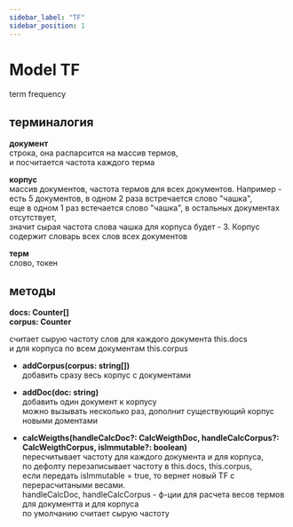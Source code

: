 ```yaml
---
sidebar_label: "TF"
sidebar_position: 1
---
```



# Model TF
term frequency

## терминалогия
__документ__  
строка, она распарсится на массив термов,  
и посчитается частота каждого терма

__корпус__  
массив документов, частота термов для всех документов.
Например - есть 5 документов, в одном 2 раза встречается слово "чашка",  
еще в одном 1 раз встечается слово "чашка", в остальных документах отсутствует,  
значит сырая частота слова чашка для корпуса будет - 3.
Корпус содержит словарь всех слов всех документов

__терм__  
слово, токен

## методы

__docs: Counter[]__  
__corpus: Counter__  

считает сырую частоту слов для каждого документа this.docs  
и для корпуса по всем документам this.corpus  

- __addCorpus(corpus: string[])__  
добавить сразу весь корпус с документами  

- __addDoc(doc: string)__  
добавить один документ к корпусу  
можно вызывать несколько раз, дополнит существующий корпус новыми доментами

- __calcWeigths(handleCalcDoc?: CalcWeigthDoc, handleCalcCorpus?: CalcWeigthCorpus, isImmutable?: boolean)__  
пересчитывает частоту для каждого документа и для корпуса,  
по дефолту перезаписывает частоту в this.docs, this.corpus,  
если передать isImmutable = true, то вернет новый TF с перерасчитаными весами.  
handleCalcDoc, handleCalcCorpus - ф-ции для расчета весов термов для документта и для корпуса  
по умолчанию считает сырую частоту  

